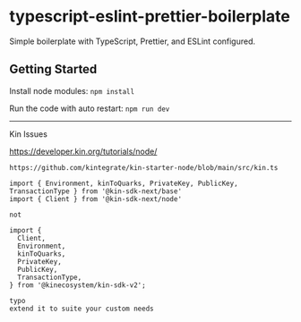 # typescript-eslint-prettier-boilerplate

Simple boilerplate with TypeScript, Prettier, and ESLint configured.

## Getting Started
Install node modules: `npm install`

Run the code with auto restart: `npm run dev`


---

Kin Issues

https://developer.kin.org/tutorials/node/
```
https://github.com/kintegrate/kin-starter-node/blob/main/src/kin.ts

import { Environment, kinToQuarks, PrivateKey, PublicKey, TransactionType } from '@kin-sdk-next/base'
import { Client } from '@kin-sdk-next/node'

not

import {
  Client,
  Environment,
  kinToQuarks,
  PrivateKey,
  PublicKey,
  TransactionType,
} from '@kinecosystem/kin-sdk-v2';

```
```
typo
extend it to suite your custom needs
```